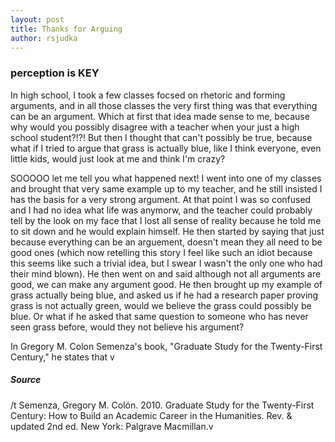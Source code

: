 ```yaml
---
layout: post
title: Thanks for Arguing
author: rsjudka
---
```


### perception is KEY

In high school, I took a few classes focsed on rhetoric and forming arguments, and in all those classes the very first thing was that everything can be an argument. Which at first that idea made sense to me, because why would you possibly disagree with a teacher when your just a high school student?!?! But then I thought that can't possibly be true, because what if I tried to argue that grass is actually blue, like I think everyone, even little kids, would just look at me and think I'm crazy? 

SOOOOO let me tell you what happened next! I went into one of my classes and brought that very same example up to my teacher, and he still insisted I has the basis for a very strong argument. At that point I was so confused and I had no idea what life was anymorw, and the teacher could probably tell by the look on my face that I lost all sense of reality because he told me to sit down and he would explain himself. He then started by saying that just because everything can be an arguement, doesn't mean they all need to be good ones (which now retelling this story I feel like such an idiot because this seems like such a trivial idea, but I swear I wasn't the only one who had their mind blown). He then went on and said although not all arguments are good, we can make any argument good. He then brought up my example of grass actually being blue, and asked us if he had a research paper proving grass is not actually green, would we believe the grass could possibly be blue. Or what if he asked that same question to someone who has never seen grass before, would they not believe his argument?

In Gregory M. Colon Semenza's book, "Graduate Study for the Twenty-First Century," he states that  v


##### Source
/t Semenza, Gregory M. Colón. 2010. Graduate Study for the Twenty-First Century: How to Build an Academic Career in the Humanities. Rev. & updated 2nd ed. New York: Palgrave Macmillan.v
